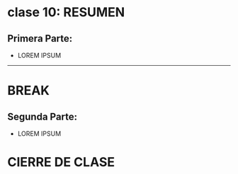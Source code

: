 # clase 10: RESUMEN

## Primera Parte: 

- LOREM IPSUM

---
# BREAK

## Segunda Parte:

- LOREM IPSUM

# CIERRE DE CLASE
